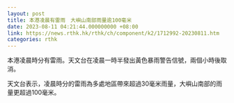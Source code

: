 ```yaml
---
layout: post
title: 本港凌晨有雷雨　大嶼山南部雨量逾100毫米
date: 2023-08-11 04:21:44.000000000 +08:00
link: https://news.rthk.hk/rthk/ch/component/k2/1712992-20230811.htm
categories: rthk
---
```


本港凌晨時分有雷雨。天文台在凌晨一時半發出黃色暴雨警告信號，兩個小時後取消。

天文台表示，凌晨時分的雷雨為多處地區帶來超過30毫米雨量，大嶼山南部的雨量更超過100毫米。
